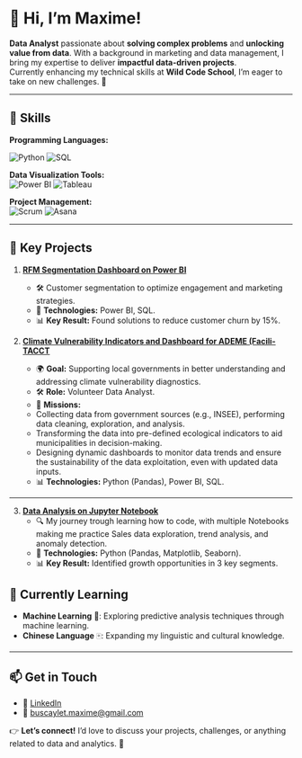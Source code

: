 # 👋 Hi, I’m Maxime!

**Data Analyst** passionate about **solving complex problems** and **unlocking value from data**. With a background in marketing and data management, I bring my expertise to deliver **impactful data-driven projects**.  
Currently enhancing my technical skills at **Wild Code School**, I’m eager to take on new challenges. 🚀  

---

## 💼 Skills


**Programming Languages:**  

![Python](https://img.shields.io/badge/-Python-3776AB?style=flat&logo=python&logoColor=white) 
![SQL](https://img.shields.io/badge/-SQL-CC2927?style=flat&logo=microsoft-sql-server&logoColor=white)


**Data Visualization Tools:**  
![Power BI](https://img.shields.io/badge/-Power%20BI-F2C811?style=flat&logo=power-bi&logoColor=black) 
![Tableau](https://img.shields.io/badge/-Tableau-E97627?style=flat&logo=tableau&logoColor=white)  

**Project Management:**  
![Scrum](https://img.shields.io/badge/-Scrum-6DB33F?style=flat&logo=scrum&logoColor=white) 
![Asana](https://img.shields.io/badge/-Asana-F06A6A?style=flat&logo=asana&logoColor=white)


---


## 📂 Key Projects

1. **[RFM Segmentation Dashboard on Power BI](https://github.com/MaxBusc/workspace/tree/main/projects/project1_Olist)**  
   - 🛠️ Customer segmentation to optimize engagement and marketing strategies.  
   - 🚀 **Technologies:** Power BI, SQL.  
   - 📊 **Key Result:** Found solutions to reduce customer churn by 15%.

2. **[Climate Vulnerability Indicators and Dashboard for ADEME (Facili-TACCT](https://github.com/MaxBusc/workspace/tree/main/projects/project2_FaciliTACCT)**  
   - 🌍 **Goal:** Supporting local governments in better understanding and addressing climate vulnerability diagnostics.  
   - 🛠️ **Role:** Volunteer Data Analyst.  
   - 🚀 **Missions:**
   - Collecting data from government sources (e.g., INSEE), performing data cleaning, exploration, and analysis.  
   - Transforming the data into pre-defined ecological indicators to aid municipalities in decision-making.  
   - Designing dynamic dashboards to monitor data trends and ensure the sustainability of the data exploitation, even with updated data inputs.  
   - 📊 **Technologies:** Python (Pandas), Power BI, SQL.
---


3. **[Data Analysis on Jupyter Notebook](https://github.com/MaxBusc/CodeChronicles)**  
   - 🔍 My journey trough learning how to code, with multiple Notebooks making me practice Sales data exploration, trend analysis, and anomaly detection.  
   - 🚀 **Technologies:** Python (Pandas, Matplotlib, Seaborn).  
   - 📊 **Key Result:** Identified growth opportunities in 3 key segments.
  
     

## 🌱 Currently Learning

- **Machine Learning** 🤖: Exploring predictive analysis techniques through machine learning.  
- **Chinese Language** 🀄: Expanding my linguistic and cultural knowledge.  

---

## 📫 Get in Touch

- 💼 [LinkedIn](https://www.linkedin.com/in/maximebuscaylet/)  
- 📧 [buscaylet.maxime@gmail.com](mailto:buscaylet.maxime@gmail.com)

👉 **Let’s connect!** I’d love to discuss your projects, challenges, or anything related to data and analytics. 🚀  

